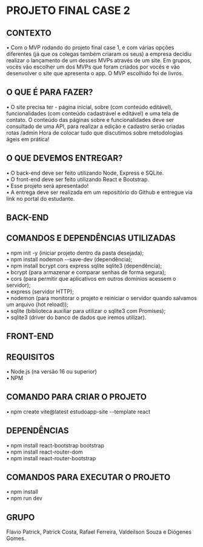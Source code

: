 <h1>PROJETO FINAL CASE 2</h1>

<h2>CONTEXTO</h2>

• Com o MVP rodando do projeto final case 1, e com várias opções diferentes (já que os colegas também criaram os seus) a empresa decidiu realizar o lançamento de um desses MVPs através de um site. Em grupos, vocês vão escolher um dos MVPs que foram criados por vocês e vão desenvolver o site que apresenta o app. O MVP escolhido foi de livros.

<h2>O QUE É PARA FAZER?</h2>

• O site precisa ter - página inicial, sobre (com conteúdo editável), funcionalidades (com conteúdo cadastrável e editável) e uma tela de contato. O conteúdo das páginas sobre e funcionalidades deve ser consultado de uma API, para realizar a edição e cadastro serão criadas rotas /admin Hora de colocar tudo que discutimos sobre metodologias ágeis em prática!

<h2>O QUE DEVEMOS ENTREGAR?</h2>

• O back-end deve ser feito utilizando Node, Express e SQLite.<br>
• O front-end deve ser feito utilizando React e Bootstrap.<br>
• Esse projeto será apresentado!<br>
• A entrega deve ser realizada em um repositório do Github e entregue via link no portal do estudante.<br>

<h2>BACK-END</h2>

<h2>COMANDOS E DEPENDÊNCIAS UTILIZADAS</h2>

• npm init -y (iniciar projeto dentro da pasta desejada);<br>
• npm install nodemon --save-dev (dependência);<br>
• npm install bcrypt cors express sqlite sqlite3 (dependência);<br>
• bcrypt (para armazenar e comparar senhas de forma segura);<br>
• cors (para permitir que aplicativos em outros domínios acessem o servidor);<br>
• express (servidor HTTP);<br>
• nodemon (para monitorar o projeto e reiniciar o servidor quando salvamos um arquivo (hot reload));<br>
• sqlite (biblioteca auxiliar para utilizar o sqlite3 com Promises);<br>
• sqlite3 (driver do banco de dados que iremos utilizar).<br>

<h2>FRONT-END</h2>

<h2>REQUISITOS</h2>

• Node.js (na versão 16 ou superior)<br>
• NPM<br>

<h2>COMANDO PARA CRIAR O PROJETO</h2>

• npm create vite@latest estudoapp-site --template react<br>

<h2>DEPENDÊNCIAS</h2>

• npm install react-bootstrap bootstrap<br>
• npm install react-router-dom<br>
• npm install react-router-bootstrap<br>

<h2>COMANDOS PARA EXECUTAR O PROJETO</h2>

• npm install<br>
• npm run dev<br>


<h2> GRUPO </h2>

Flavio Patrick, Patrick Costa, Rafael Ferreira, Valdeilson Souza e Diógenes Gomes.
